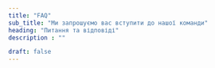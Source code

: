 ```yaml
---
title: "FAQ"
sub_title: "Ми запрошуємо вас вступити до нашої команди"
heading: "Питання та відповіді"
description : ""

draft: false
---
```


## 
